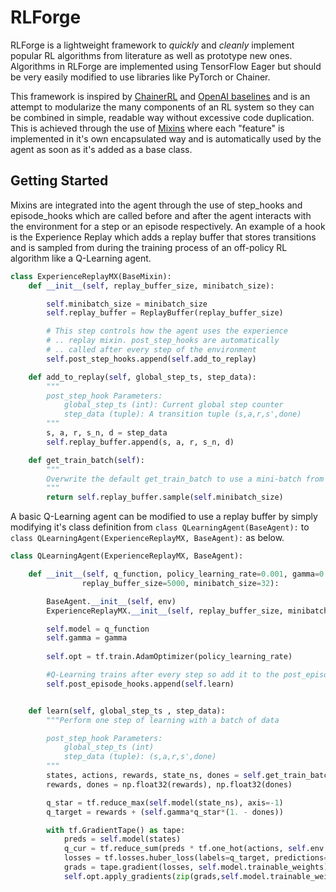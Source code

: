 # RLForge

RLForge is a lightweight framework to *quickly* and *cleanly* implement popular RL algorithms from literature as well as prototype new ones. Algorithms in RLForge are implemented using TensorFlow Eager but should be very easily modified to use libraries like PyTorch or Chainer. 


This framework is inspired by [ChainerRL](https://github.com/chainer/chainerrl) and [OpenAI baselines](https://github.com/openai/baselines) and is an attempt to modularize the many components of an RL system so they can be combined in simple, readable way without excessive code duplication. This is achieved through the use of [Mixins](https://en.wikipedia.org/wiki/Mixin) where each "feature" is implemented in it's own encapsulated way and is automatically used by the agent as soon as it's added as a base class.


## Getting Started
Mixins are integrated into the agent through the use of step_hooks and episode_hooks which are called before and after the agent interacts with the environment for a step or an episode respectively. An example of a hook is the Experience Replay which adds a replay buffer that stores transitions and is sampled from during the training process of an off-policy RL algorithm like a Q-Learning agent.

```python 
class ExperienceReplayMX(BaseMixin):
    def __init__(self, replay_buffer_size, minibatch_size):

        self.minibatch_size = minibatch_size
        self.replay_buffer = ReplayBuffer(replay_buffer_size)

        # This step controls how the agent uses the experience 
        # .. replay mixin. post_step_hooks are automatically
        # .. called after every step of the environment
        self.post_step_hooks.append(self.add_to_replay)

    def add_to_replay(self, global_step_ts, step_data):
        """
        post_step_hook Parameters:
            global_step_ts (int): Current global step counter
            step_data (tuple): A transition tuple (s,a,r,s',done)
        """
        s, a, r, s_n, d = step_data
        self.replay_buffer.append(s, a, r, s_n, d)

    def get_train_batch(self):
        """
        Overwrite the default get_train_batch to use a mini-batch from ER.
        """
        return self.replay_buffer.sample(self.minibatch_size)

```

A basic Q-Learning agent can be modified to use a replay buffer by simply modifying it's class definition from `class QLearningAgent(BaseAgent):` to 
`class QLearningAgent(ExperienceReplayMX, BaseAgent):` as below.

```python 
class QLearningAgent(ExperienceReplayMX, BaseAgent):

	def __init__(self, q_function, policy_learning_rate=0.001, gamma=0.8, 
				replay_buffer_size=5000, minibatch_size=32):

        BaseAgent.__init__(self, env)
        ExperienceReplayMX.__init__(self, replay_buffer_size, minibatch_size)

        self.model = q_function
        self.gamma = gamma
        
        self.opt = tf.train.AdamOptimizer(policy_learning_rate)

        #Q-Learning trains after every step so add it to the post_episode hook list
        self.post_episode_hooks.append(self.learn)


    def learn(self, global_step_ts , step_data):
        """Perform one step of learning with a batch of data

        post_step_hook Parameters:
            global_step_ts (int)
            step_data (tuple): (s,a,r,s',done)
        """
        states, actions, rewards, state_ns, dones = self.get_train_batch()
        rewards, dones = np.float32(rewards), np.float32(dones)

        q_star = tf.reduce_max(self.model(state_ns), axis=-1)
        q_target = rewards + (self.gamma*q_star*(1. - dones))

        with tf.GradientTape() as tape:
            preds = self.model(states)
            q_cur = tf.reduce_sum(preds * tf.one_hot(actions, self.env.n_actions), axis=-1)
            losses = tf.losses.huber_loss(labels=q_target, predictions=q_cur)
            grads = tape.gradient(losses, self.model.trainable_weights)
            self.opt.apply_gradients(zip(grads,self.model.trainable_weights))
```

